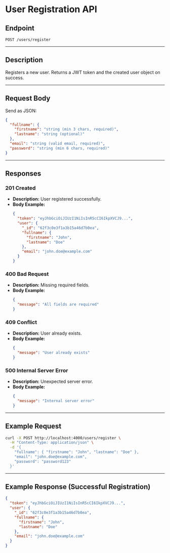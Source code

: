 # User Registration API

## Endpoint

`POST /users/register`

---

## Description

Registers a new user. Returns a JWT token and the created user object on success.

---

## Request Body

Send as JSON:

```json
{
  "fullname": {
    "firstname": "string (min 3 chars, required)",
    "lastname": "string (optional)"
  },
  "email": "string (valid email, required)",
  "password": "string (min 6 chars, required)"
}
```

---

## Responses

### 201 Created

- **Description:** User registered successfully.
- **Body Example:**
  ```json
  {
    "token": "eyJhbGciOiJIUzI1NiIsInR5cCI6IkpXVCJ9...",
    "user": {
      "_id": "62f3c0e3f1a3b15a46d7b0ea",
      "fullname": {
        "firstname": "John",
        "lastname": "Doe"
      },
      "email": "john.doe@example.com"
    }
  }
  ```

### 400 Bad Request

- **Description:** Missing required fields.
- **Body Example:**
  ```json
  {
    "message": "All fields are required"
  }
  ```

### 409 Conflict

- **Description:** User already exists.
- **Body Example:**
  ```json
  {
    "message": "User already exists"
  }
  ```

### 500 Internal Server Error

- **Description:** Unexpected server error.
- **Body Example:**
  ```json
  {
    "message": "Internal server error"
  }
  ```

---

## Example Request

```bash
curl -X POST http://localhost:4000/users/register \
  -H "Content-Type: application/json" \
  -d '{
    "fullname": { "firstname": "John", "lastname": "Doe" },
    "email": "john.doe@example.com",
    "password": "password123"
  }'
```

---

## Example Response (Successful Registration)

```json
{
  "token": "eyJhbGciOiJIUzI1NiIsInR5cCI6IkpXVCJ9...",
  "user": {
    "_id": "62f3c0e3f1a3b15a46d7b0ea",
    "fullname": {
      "firstname": "John",
      "lastname": "Doe"
    },
    "email": "john.doe@example.com"
  }
}
```